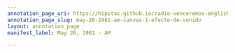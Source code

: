 ```yaml
---
annotation_page_uri: https://hipstas.github.io/radio-venceremos-english/annotations/may-26-1981-am-canvas-1-efecto-de-sonido.json
annotation_page_slug: may-26-1981-am-canvas-1-efecto-de-sonido
layout: annotation_page
manifest_label: May 26, 1981 - AM

---
```

